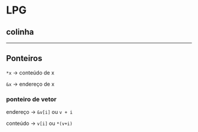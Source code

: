 # LPG
## colinha
-----------------------------------
## Ponteiros

`*x` -> conteúdo de x

`&x` -> endereço de x

### ponteiro de vetor
endereço -> `&v[i]` ou `v + i`

conteúdo -> `v[i]` ou `*(v+i)`

